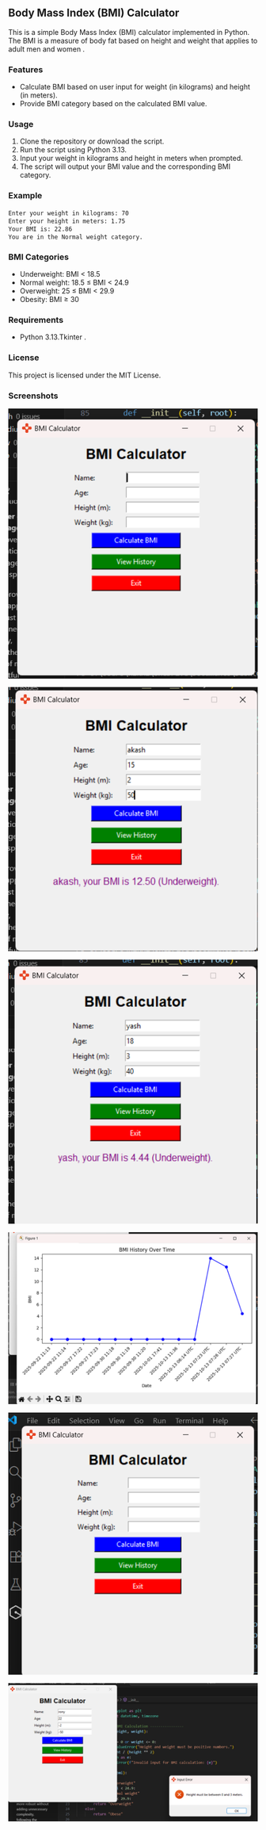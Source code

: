 ## Body Mass Index (BMI) Calculator
This is a simple Body Mass Index (BMI) calculator implemented in Python. The BMI is a measure of body fat based on height and weight that applies to adult men and women .

### Features
- Calculate BMI based on user input for weight (in kilograms) and height (in meters).
- Provide BMI category based on the calculated BMI value.
### Usage
1. Clone the repository or download the script.
2. Run the script using Python 3.13.
3. Input your weight in kilograms and height in meters when prompted.
4. The script will output your BMI value and the corresponding BMI category.
### Example
```
Enter your weight in kilograms: 70  
Enter your height in meters: 1.75
Your BMI is: 22.86
You are in the Normal weight category.
```
### BMI Categories
- Underweight: BMI < 18.5
- Normal weight: 18.5 ≤ BMI < 24.9
- Overweight: 25 ≤ BMI < 29.9
- Obesity: BMI ≥ 30
### Requirements
- Python 3.13.Tkinter .
### License
This project is licensed under the MIT License.


### Screenshots 
![bmi](screenshots/1.png)


![bmi](screenshots/2.png)


![bmi](screenshots/3.png)


![bmi](screenshots/4.png)


![bmi](screenshots/5.png)


![bmi](screenshots/6.png)
